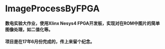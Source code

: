 # ImageProcessByFPGA

#### 数电实验大作业，使用Xlinx Nesys4 FPGA开发板，实现对在ROM中图片的简单图像处理，如二值化等。
#### 项目是在17年6月份完成的，传上来留个纪念。

